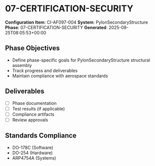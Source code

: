 # 07-CERTIFICATION-SECURITY

**Configuration Item**: CI-AF097-004
**System**: PylonSecondaryStructure
**Phase**: 07-CERTIFICATION-SECURITY
**Generated**: 2025-08-25T08:05:53+00:00

## Phase Objectives
- Define phase-specific goals for PylonSecondaryStructure structural assembly
- Track progress and deliverables
- Maintain compliance with aerospace standards

## Deliverables
- [ ] Phase documentation
- [ ] Test results (if applicable)
- [ ] Compliance artifacts
- [ ] Review approvals

## Standards Compliance
- DO-178C (Software)
- DO-254 (Hardware)
- ARP4754A (Systems)

